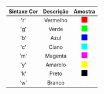 |Sintaxe Cor| Descrição|Amostra|
|:-:|:-:|:-:|
'r'|Vermelho|![](../img/codes/markers/cor_vermelho.png)|
'g'|Verde|![](../img/codes/markers/cor_verde.png)|
'b'|Azul|![](../img/codes/markers/cor_azul.png)|
'c'|Ciano|![](../img/codes/markers/cor_ciano.png)|
'm'|Magenta|![](../img/codes/markers/cor_magenta.png)|
'y'|Amarelo|![](../img/codes/markers/cor_amarelo.png)|
'k'|Preto|![](../img/codes/markers/cor_preto.png)|
'w'|Branco|![](../img/codes/markers/cor_branco.png)|